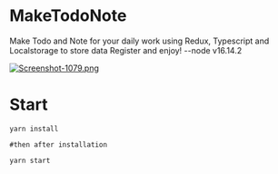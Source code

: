# MakeTodoNote
Make Todo and Note for your daily work using Redux, Typescript and Localstorage to store data
Register and enjoy!
--node v16.14.2

[![Screenshot-1079.png](https://i.postimg.cc/9XLmPVPG/Screenshot-1079.png)](https://postimg.cc/yWSCBMbd)

# Start
```
yarn install

#then after installation

yarn start
